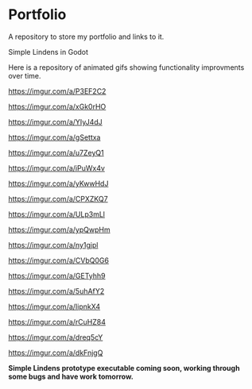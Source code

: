 # Portfolio
A repository to store my portfolio and links to it.

Simple Lindens in Godot

Here is a repository of animated gifs showing functionality improvments over time.

https://imgur.com/a/P3EF2C2

https://imgur.com/a/xGk0rHO

https://imgur.com/a/YIyJ4dJ

https://imgur.com/a/gSettxa

https://imgur.com/a/u7ZeyQ1

https://imgur.com/a/iPuWx4v

https://imgur.com/a/yKwwHdJ

https://imgur.com/a/CPXZKQ7

https://imgur.com/a/ULp3mLl

https://imgur.com/a/ypQwpHm

https://imgur.com/a/ny1gjpl

https://imgur.com/a/CVbQ0G6

https://imgur.com/a/GETyhh9

https://imgur.com/a/5uhAfY2

https://imgur.com/a/IipnkX4

https://imgur.com/a/rCuHZ84

https://imgur.com/a/dreq5cY

https://imgur.com/a/dkFnjgQ

**Simple Lindens prototype executable coming soon, working through some bugs and have work tomorrow.**
